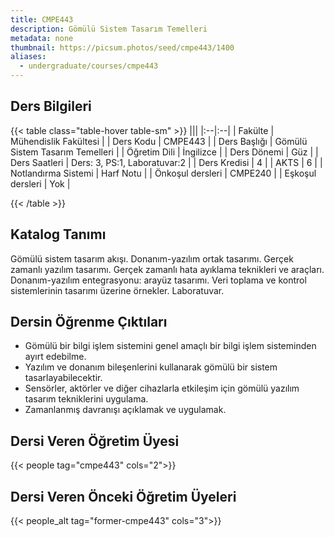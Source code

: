 ```yaml
---
title: CMPE443
description: Gömülü Sistem Tasarım Temelleri
metadata: none
thumbnail: https://picsum.photos/seed/cmpe443/1400
aliases:
  - undergraduate/courses/cmpe443
---
```



## Ders Bilgileri

<!-- prettier-ignore-start -->
{{< table class="table-hover table-sm" >}}
|||
|:--|:--|
| Fakülte | Mühendislik Fakültesi |
| Ders Kodu | CMPE443 |
| Ders Başlığı | Gömülü Sistem Tasarım Temelleri |
| Öğretim Dili | İngilizce |
| Ders Dönemi | Güz |
| Ders Saatleri | Ders: 3, PS:1, Laboratuvar:2 |
| Ders Kredisi | 4 |
| AKTS | 6 |
| Notlandırma Sistemi | Harf Notu |
| Önkoşul dersleri | CMPE240 |
| Eşkoşul dersleri | Yok |

{{< /table >}}
<!-- prettier-ignore-end -->

## Katalog Tanımı

Gömülü sistem tasarım akışı. Donanım-yazılım ortak tasarımı. Gerçek zamanlı yazılım tasarımı. Gerçek zamanlı hata ayıklama teknikleri ve araçları. Donanım-yazılım entegrasyonu: arayüz tasarımı. Veri toplama ve kontrol sistemlerinin tasarımı üzerine örnekler. Laboratuvar.

## Dersin Öğrenme Çıktıları

- Gömülü bir bilgi işlem sistemini genel amaçlı bir bilgi işlem sisteminden ayırt edebilme.
- Yazılım ve donanım bileşenlerini kullanarak gömülü bir sistem tasarlayabilecektir.
- Sensörler, aktörler ve diğer cihazlarla etkileşim için gömülü yazılım tasarım tekniklerini uygulama.
- Zamanlanmış davranışı açıklamak ve uygulamak.

## Dersi Veren Öğretim Üyesi

{{< people tag="cmpe443" cols="2">}}

## Dersi Veren Önceki Öğretim Üyeleri

{{< people_alt tag="former-cmpe443" cols="3">}}